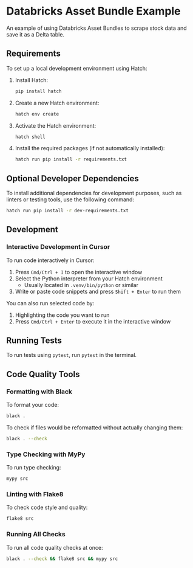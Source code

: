# Databricks Asset Bundle Example
An example of using Databricks Asset Bundles to scrape stock data and save it as a Delta table.

## Requirements
To set up a local development environment using Hatch:

1. Install Hatch:
   ```bash
   pip install hatch
   ```

2. Create a new Hatch environment:
   ```bash
   hatch env create
   ```

3. Activate the Hatch environment:
   ```bash
   hatch shell
   ```

4. Install the required packages (if not automatically installed):
   ```bash
   hatch run pip install -r requirements.txt
   ```

## Optional Developer Dependencies
To install additional dependencies for development purposes, such as linters or testing tools, use the following command:

```bash
hatch run pip install -r dev-requirements.txt
```

## Development

### Interactive Development in Cursor
To run code interactively in Cursor:
1. Press `Cmd/Ctrl + I` to open the interactive window
2. Select the Python interpreter from your Hatch environment
   - Usually located in `.venv/bin/python` or similar
3. Write or paste code snippets and press `Shift + Enter` to run them

You can also run selected code by:
1. Highlighting the code you want to run
2. Press `Cmd/Ctrl + Enter` to execute it in the interactive window

## Running Tests
To run tests using `pytest`, run `pytest` in the terminal.

## Code Quality Tools

### Formatting with Black
To format your code:
```bash
black .
```

To check if files would be reformatted without actually changing them:
```bash
black . --check
```

### Type Checking with MyPy
To run type checking:
```bash
mypy src
```

### Linting with Flake8
To check code style and quality:
```bash
flake8 src
```

### Running All Checks
To run all code quality checks at once:
```bash
black . --check && flake8 src && mypy src
```
